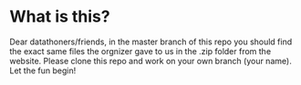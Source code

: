 # What is this?
Dear datathoners/friends, in the master branch of this repo you should find the exact same files the orgnizer gave to us in the 
.zip folder from the website. Please clone this repo and work on your own branch (your name). Let the fun begin!

